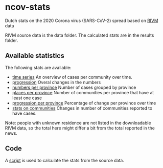 # ncov-stats
Dutch stats on the 2020 Corona virus (SARS-CoV-2) spread based on [RIVM](https://www.rivm.nl/) data

RIVM source data is the data folder.
The calculated stats are in the results folder.

## Available statistics
The following stats are available:
* [time series](results/timeseries.csv) An overview of cases per community over time.
* [progression](results/progression.csv) Overal changes in the numbers
* [numbers per province](results/numbersPerProvince.csv) Number of cases grouped by province
* [places per province](results/placesPerProvince.csv) Number of communities per province that have at least one case
* [progression per province](results/progressionPerProvince.csv) Percentage of change per province over time
* [stats on communities](results/stats.csv) Changes in number of communities reported to have cases.

Note: people with unknown residence are not listed in the downloadable RIVM data, so the total here might differ a bit from the total reported in the news. 

## Code
A [script](timeSeries.js) is used to calculate the stats from the source data. 
